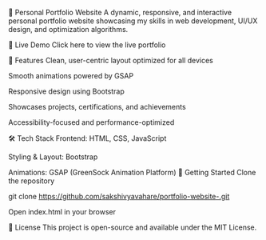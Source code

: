 💼 Personal Portfolio Website
A dynamic, responsive, and interactive personal portfolio website showcasing my skills in web development, UI/UX design, and optimization algorithms.

🚀 Live Demo
Click here to view the live portfolio

🧩 Features
Clean, user-centric layout optimized for all devices

Smooth animations powered by GSAP

Responsive design using Bootstrap

Showcases projects, certifications, and achievements

Accessibility-focused and performance-optimized

🛠️ Tech Stack
Frontend: HTML, CSS, JavaScript

Styling & Layout: Bootstrap

Animations: GSAP (GreenSock Animation Platform)
📌 Getting Started
Clone the repository

git clone https://github.com/sakshivyavahare/portfolio-website-.git

Open index.html in your browser

📄 License
This project is open-source and available under the MIT License.
